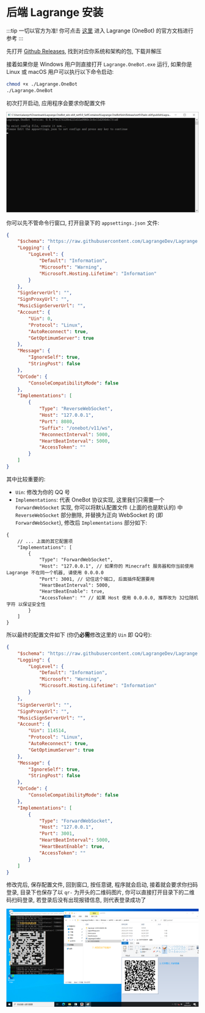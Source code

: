 # 后端 Lagrange 安装

:::tip
一切以官方为准!
你可点击 [这里](https://lagrangedev.github.io/Lagrange.Doc/Lagrange.OneBot/) 进入 Lagrange (OneBot) 的官方文档进行参考
:::

先打开 [Github Releases](https://github.com/LagrangeDev/Lagrange.Core/releases), 找到对应你系统和架构的包, 下载并解压

接着如果你是 Windows 用户则直接打开 `Lagrange.OneBot.exe` 运行, 如果你是 Linux 或 macOS 用户可以执行以下命令启动:
```bash
chmod +x ./Lagrange.OneBot
./Lagrange.OneBot
```

初次打开启动, 应用程序会要求你配置文件

![初次打开Lagrange.OneBot](/assets/img/first-launch-lagrange.png "初次打开Lagrange.OneBot")

你可以先不管命令行窗口, 打开目录下的 `appsettings.json` 文件:

```json
{
    "$schema": "https://raw.githubusercontent.com/LagrangeDev/Lagrange.Core/master/Lagrange.OneBot/Resources/appsettings_schema.json",
    "Logging": {
        "LogLevel": {
            "Default": "Information",
            "Microsoft": "Warning",
            "Microsoft.Hosting.Lifetime": "Information"
        }
    },
    "SignServerUrl": "",
    "SignProxyUrl": "",
    "MusicSignServerUrl": "",
    "Account": {
        "Uin": 0,
        "Protocol": "Linux",
        "AutoReconnect": true,
        "GetOptimumServer": true
    },
    "Message": {
        "IgnoreSelf": true,
        "StringPost": false
    },
    "QrCode": {
        "ConsoleCompatibilityMode": false
    },
    "Implementations": [
        {
            "Type": "ReverseWebSocket",
            "Host": "127.0.0.1",
            "Port": 8080,
            "Suffix": "/onebot/v11/ws",
            "ReconnectInterval": 5000,
            "HeartBeatInterval": 5000,
            "AccessToken": ""
        }
    ]
}
```

其中比较重要的:
- `Uin`: 修改为你的 QQ 号
- `Implementations`: 代表 OneBot 协议实现, 这里我们只需要一个 `ForwardWebSocket` 实现, 你可以将默认配置文件 (上面的也是默认的) 中 `ReverseWebSocket` 部分删除, 并替换为正向 WebSocket 的 (即 `ForwardWebSocket`), 修改后 `Implementations` 部分如下:

```jsonc
{
    // ... 上面的其它配置项
    "Implementations": [
        {
            "Type": "ForwardWebSocket",
            "Host": "127.0.0.1", // 如果你的 Minecraft 服务器和你当前使用 Lagrange 不在同一个机器, 请使用 0.0.0.0
            "Port": 3001, // 记住这个端口, 后面插件配置要用
            "HeartBeatInterval": 5000,
            "HeartBeatEnable": true,
            "AccessToken": "" // 如果 Host 使用 0.0.0.0, 推荐改为 32位随机字符 以保证安全性
        }
    ]
}
```

所以最终的配置文件如下 (你仍**必需**修改这里的 `Uin` 即 QQ号): 

```json
{
    "$schema": "https://raw.githubusercontent.com/LagrangeDev/Lagrange.Core/master/Lagrange.OneBot/Resources/appsettings_schema.json",
    "Logging": {
        "LogLevel": {
            "Default": "Information",
            "Microsoft": "Warning",
            "Microsoft.Hosting.Lifetime": "Information"
        }
    },
    "SignServerUrl": "",
    "SignProxyUrl": "",
    "MusicSignServerUrl": "",
    "Account": {
        "Uin": 114514,
        "Protocol": "Linux",
        "AutoReconnect": true,
        "GetOptimumServer": true
    },
    "Message": {
        "IgnoreSelf": true,
        "StringPost": false
    },
    "QrCode": {
        "ConsoleCompatibilityMode": false
    },
    "Implementations": [
        {
            "Type": "ForwardWebSocket",
            "Host": "127.0.0.1",
            "Port": 3001,
            "HeartBeatInterval": 5000,
            "HeartBeatEnable": true,
            "AccessToken": ""
        }
    ]
}
```

修改完后, 保存配置文件, 回到窗口, 按任意键, 程序就会启动, 接着就会要求你扫码登录, 目录下也保存了以 `qr-` 为开头的二维码图片, 你可以直接打开目录下的二维码扫码登录, 若登录后没有出现报错信息, 则代表登录成功了

![Lagrange.OneBot 登录](/assets/img/lagrange-login.png "Lagrange.OneBot 登录")